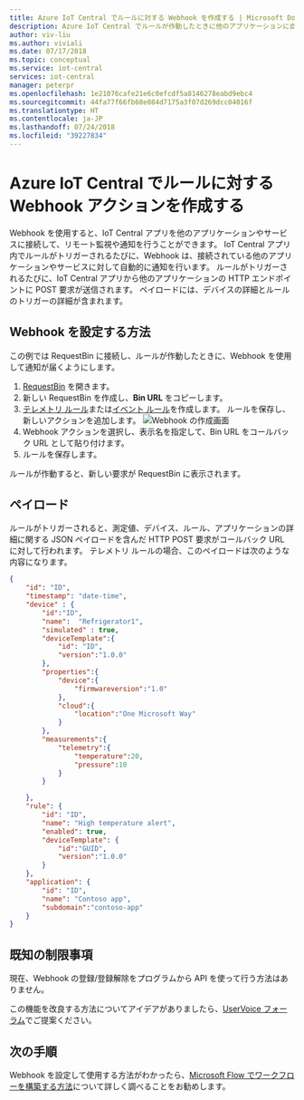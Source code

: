 ```yaml
---
title: Azure IoT Central でルールに対する Webhook を作成する | Microsoft Docs
description: Azure IoT Central でルールが作動したときに他のアプリケーションに自動的に通知する Webhook を作成します。
author: viv-liu
ms.author: viviali
ms.date: 07/17/2018
ms.topic: conceptual
ms.service: iot-central
services: iot-central
manager: peterpr
ms.openlocfilehash: 1e21076cafe21e6c0efcdf5a8146278eabd9ebc4
ms.sourcegitcommit: 44fa77f66fb68e084d7175a3f07d269dcc04016f
ms.translationtype: HT
ms.contentlocale: ja-JP
ms.lasthandoff: 07/24/2018
ms.locfileid: "39227834"
---
```

# <a name="create-webhook-actions-on-rules-in-azure-iot-central"></a>Azure IoT Central でルールに対する Webhook アクションを作成する

Webhook を使用すると、IoT Central アプリを他のアプリケーションやサービスに接続して、リモート監視や通知を行うことができます。 IoT Central アプリ内でルールがトリガーされるたびに、Webhook は、接続されている他のアプリケーションやサービスに対して自動的に通知を行います。 ルールがトリガーされるたびに、IoT Central アプリから他のアプリケーションの HTTP エンドポイントに POST 要求が送信されます。 ペイロードには、デバイスの詳細とルールのトリガーの詳細が含まれます。 

## <a name="how-to-set-up-the-webhook"></a>Webhook を設定する方法
この例では RequestBin に接続し、ルールが作動したときに、Webhook を使用して通知が届くようにします。 

1. [RequestBin](http://requestbin.net/) を開きます。 
1. 新しい RequestBin を作成し、**Bin URL** をコピーします。 
1. [テレメトリ ルール](howto-create-telemetry-rules.md)または[イベント ルール](howto-create-event-rules.md)を作成します。 ルールを保存し、新しいアクションを追加します。
![Webhook の作成画面](media/howto-create-webhooks/webhookcreate.png)
1. Webhook アクションを選択し、表示名を指定して、Bin URL をコールバック URL として貼り付けます。 
1. ルールを保存します。

ルールが作動すると、新しい要求が RequestBin に表示されます。

## <a name="payload"></a>ペイロード
ルールがトリガーされると、測定値、デバイス、ルール、アプリケーションの詳細に関する JSON ペイロードを含んだ HTTP POST 要求がコールバック URL に対して行われます。 テレメトリ ルールの場合、このペイロードは次のような内容になります。

```json
{
    "id": "ID",
    "timestamp": "date-time",
    "device" : {
        "id":"ID",
        "name":  "Refrigerator1",
        "simulated" : true,
        "deviceTemplate":{
            "id": "ID",
            "version":"1.0.0"
        },
        "properties":{
            "device":{
                "firmwareversion":"1.0"
            },
            "cloud":{
                "location":"One Microsoft Way"
            }
        },
        "measurements":{
            "telemetry":{
                "temperature":20,
                "pressure":10
            }
        }

    },
    "rule": {
        "id": "ID",
        "name": "High temperature alert",
        "enabled": true,
        "deviceTemplate": {
            "id":"GUID",
            "version":"1.0.0"
        }
    },
    "application": {
        "id": "ID",
        "name": "Contoso app",
        "subdomain":"contoso-app"
    }
}
```

## <a name="known-limitations"></a>既知の制限事項
現在、Webhook の登録/登録解除をプログラムから API を使って行う方法はありません。

この機能を改良する方法についてアイデアがありましたら、[UserVoice フォーラム](https://feedback.azure.com/forums/911455-azure-iot-central)でご提案ください。

## <a name="next-steps"></a>次の手順
Webhook を設定して使用する方法がわかったら、[Microsoft Flow でワークフローを構築する方法](howto-add-microsoft-flow.md)について詳しく調べることをお勧めします。
